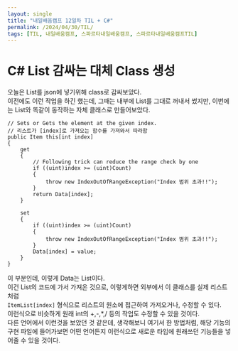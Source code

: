 ```yaml
---
layout: single
title: "내일배움캠프 12일차 TIL + C#"
permalink: /2024/04/30/TIL/
tags: [TIL, 내일배움캠프, 스파르타내일배움캠프, 스파르타내일배움캠프TIL]
---
```


# C# List 감싸는 대체 Class 생성
오늘은 List를 json에 넣기위해 class로 감싸보았다.<br>
이전에도 이런 작업을 하긴 했는데, 그때는 내부에 List를 그대로 꺼내서 썼지만, 이번에는 List와 똑같이 동작하는 자체 클래스로 만들어보았다.<br>
```
// Sets or Gets the element at the given index.
// 리스트가 [index]로 가져오는 함수를 가져와서 따라함
public Item this[int index]
{
	get
	{
		// Following trick can reduce the range check by one
		if ((uint)index >= (uint)Count)
		{
			throw new IndexOutOfRangeException("Index 범위 초과!!");
		}
		return Data[index];
	}

	set
	{
		if ((uint)index >= (uint)Count)
		{
			throw new IndexOutOfRangeException("Index 범위 초과!!");
		}
		Data[index] = value;
	}
}
```
이 부분인데, 이렇게 Data는 List<Item>이다.<br>
이건 List의 코드에 가서 가져온 것으로, 이렇게하면 외부에서 이 클래스를 실제 리스트처럼<br>
```ItemList[index]``` 
형식으로 리스트의 원소에 접근하여 가져오거나, 수정할 수 있다.<br>
이런식으로 비슷하게 원래 int의 +,-,*,/ 등의 작업도 수정할 수 있을 것이다.<br>
다른 언어에서 이런것을 보았던 것 같은데, 생각해보니 여기서 한 방법처럼, 해당 기능의 구현 파일에 들어가보면 어떤 언어든지 이런식으로 새로운 타입에 원래쓰던 기능들을 넣어줄 수 있을 것이다.<br>
